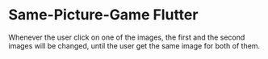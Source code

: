 # Same-Picture-Game Flutter
Whenever the user click on one of the images, the first and the second images will be changed, until the user get the same image for both of them.
